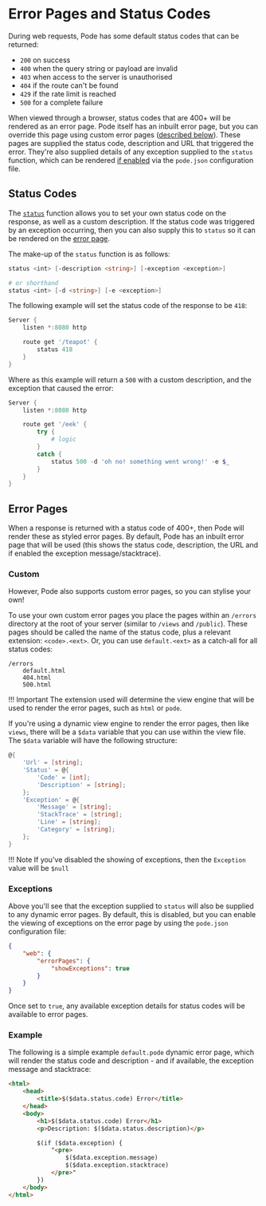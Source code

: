 # Error Pages and Status Codes

During web requests, Pode has some default status codes that can be returned:

* `200` on success
* `400` when the query string or payload are invalid
* `403` when access to the server is unauthorised
* `404` if the route can't be found
* `429` if the rate limit is reached
* `500` for a complete failure

When viewed through a browser, status codes that are 400+ will be rendered as an error page. Pode itself has an inbuilt error page, but you can override this page using custom error pages ([described below](#error-pages)). These pages are supplied the status code, description and URL that triggered the error. They're also supplied details of any exception supplied to the `status` function, which can be rendered [if enabled](#exceptions) via the `pode.json` configuration file.

## Status Codes

The [`status`](../../../Functions/Response/Status) function allows you to set your own status code on the response, as well as a custom description. If the status code was triggered by an exception occurring, then you can also supply this to `status` so it can be rendered on the [error page](#error-pages).

The make-up of the `status` function is as follows:

```powershell
status <int> [-description <string>] [-exception <exception>]

# or shorthand
status <int> [-d <string>] [-e <exception>]
```

The following example will set the status code of the response to be `418`:

```powershell
Server {
    listen *:8080 http

    route get '/teapot' {
        status 418
    }
}
```

Where as this example will return a `500` with a custom description, and the exception that caused the error:

```powershell
Server {
    listen *:8080 http

    route get '/eek' {
        try {
            # logic
        }
        catch {
            status 500 -d 'oh no! something went wrong!' -e $_
        }
    }
}
```

## Error Pages

When a response is returned with a status code of 400+, then Pode will render these as styled error pages. By default, Pode has an inbuilt error page that will be used (this shows the status code, description, the URL and if enabled the exception message/stacktrace).

### Custom

However, Pode also supports custom error pages, so you can stylise your own!

To use your own custom error pages you place the pages within an `/errors` directory at the root of your server (similar to `/views` and `/public`). These pages should be called the name of the status code, plus a relevant extension: `<code>.<ext>`. Or, you can use `default.<ext>` as a catch-all for all status codes:

```plain
/errors
    default.html
    404.html
    500.html
```

!!! Important
    The extension used will determine the view engine that will be used to render the error pages, such as `html` or `pode`.

If you're using a dynamic view engine to render the error pages, then like `views`, there will be a `$data` variable that you can use within the view file. The `$data` variable will have the following structure:

```powershell
@{
    'Url' = [string];
    'Status' = @{
        'Code' = [int];
        'Description' = [string];
    };
    'Exception' = @{
        'Message' = [string];
        'StackTrace' = [string];
        'Line' = [string];
        'Category' = [string];
    };
}
```

!!! Note
    If you've disabled the showing of exceptions, then the `Exception` value will be `$null`

### Exceptions

Above you'll see that the exception supplied to `status` will also be supplied to any dynamic error pages. By default, this is disabled, but you can enable the viewing of exceptions on the error page by using the `pode.json` configuration file:

```json
{
    "web": {
        "errorPages": {
            "showExceptions": true
        }
    }
}
```

Once set to `true`, any available exception details for status codes will be available to error pages.

### Example

The following is a simple example `default.pode` dynamic error page, which will render the status code and description - and if available, the exception message and stacktrace:

```html
<html>
    <head>
        <title>$($data.status.code) Error</title>
    </head>
    <body>
        <h1>$($data.status.code) Error</h1>
        <p>Description: $($data.status.description)</p>

        $(if ($data.exception) {
            "<pre>
                $($data.exception.message)
                $($data.exception.stacktrace)
            </pre>"
        })
    </body>
</html>
```
